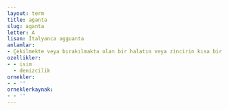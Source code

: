 ```yaml
---
layout: term
title: aganta
slug: aganta
letter: A
lisan: İtalyanca agguanta
anlamlar:
- Çekilmekte veya bırakılmakta olan bir halatın veya zincirin kısa bir süre elde tutulup bırakılmaması için verilen emir
ozellikler:
- - isim
  - denizcilik
ornekler:
- - ''
orneklerkaynak:
- - ''
---
```

